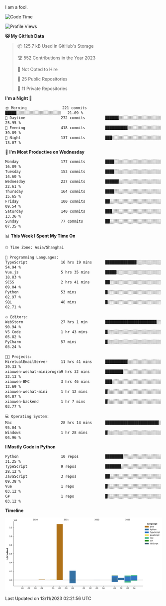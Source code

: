 I am a fool.

<!--START_SECTION:waka-->
![Code Time](http://img.shields.io/badge/Code%20Time-878%20hrs%2044%20mins-blue)

![Profile Views](http://img.shields.io/badge/Profile%20Views-4-blue)

**🐱 My GitHub Data** 

> 📦 125.7 kB Used in GitHub's Storage 
 > 
> 🏆 552 Contributions in the Year 2023
 > 
> 🚫 Not Opted to Hire
 > 
> 📜 25 Public Repositories 
 > 
> 🔑 11 Private Repositories 
 > 
**I'm a Night 🦉** 

```text
🌞 Morning                221 commits         █████░░░░░░░░░░░░░░░░░░░░   21.09 % 
🌆 Daytime                272 commits         ██████░░░░░░░░░░░░░░░░░░░   25.95 % 
🌃 Evening                418 commits         ██████████░░░░░░░░░░░░░░░   39.89 % 
🌙 Night                  137 commits         ███░░░░░░░░░░░░░░░░░░░░░░   13.07 % 
```
📅 **I'm Most Productive on Wednesday** 

```text
Monday                   177 commits         ████░░░░░░░░░░░░░░░░░░░░░   16.89 % 
Tuesday                  153 commits         ████░░░░░░░░░░░░░░░░░░░░░   14.60 % 
Wednesday                237 commits         ██████░░░░░░░░░░░░░░░░░░░   22.61 % 
Thursday                 164 commits         ████░░░░░░░░░░░░░░░░░░░░░   15.65 % 
Friday                   100 commits         ██░░░░░░░░░░░░░░░░░░░░░░░   09.54 % 
Saturday                 140 commits         ███░░░░░░░░░░░░░░░░░░░░░░   13.36 % 
Sunday                   77 commits          ██░░░░░░░░░░░░░░░░░░░░░░░   07.35 % 
```


📊 **This Week I Spent My Time On** 

```text
🕑︎ Time Zone: Asia/Shanghai

💬 Programming Languages: 
TypeScript               16 hrs 19 mins      ██████████████░░░░░░░░░░░   54.94 % 
Vue.js                   5 hrs 35 mins       █████░░░░░░░░░░░░░░░░░░░░   18.83 % 
SCSS                     2 hrs 41 mins       ██░░░░░░░░░░░░░░░░░░░░░░░   09.04 % 
Python                   53 mins             █░░░░░░░░░░░░░░░░░░░░░░░░   02.97 % 
SQL                      48 mins             █░░░░░░░░░░░░░░░░░░░░░░░░   02.71 % 

🔥 Editors: 
WebStorm                 27 hrs 1 min        ███████████████████████░░   90.94 % 
VS Code                  1 hr 43 mins        █░░░░░░░░░░░░░░░░░░░░░░░░   05.82 % 
PyCharm                  57 mins             █░░░░░░░░░░░░░░░░░░░░░░░░   03.24 % 

🐱‍💻 Projects: 
HiretualEmailServer      11 hrs 41 mins      ██████████░░░░░░░░░░░░░░░   39.33 % 
xiaowen-wechat-miniprogra9 hrs 32 mins       ████████░░░░░░░░░░░░░░░░░   32.13 % 
xiaowen-BMC              3 hrs 46 mins       ███░░░░░░░░░░░░░░░░░░░░░░   12.69 % 
xiaowen-wechat-mini      1 hr 12 mins        █░░░░░░░░░░░░░░░░░░░░░░░░   04.07 % 
xiaowen-backend          1 hr 7 mins         █░░░░░░░░░░░░░░░░░░░░░░░░   03.77 % 

💻 Operating System: 
Mac                      28 hrs 14 mins      ████████████████████████░   95.04 % 
Windows                  1 hr 28 mins        █░░░░░░░░░░░░░░░░░░░░░░░░   04.96 % 
```

**I Mostly Code in Python** 

```text
Python                   10 repos            ████████░░░░░░░░░░░░░░░░░   31.25 % 
TypeScript               9 repos             ███████░░░░░░░░░░░░░░░░░░   28.12 % 
JavaScript               3 repos             ██░░░░░░░░░░░░░░░░░░░░░░░   09.38 % 
Vue                      1 repo              █░░░░░░░░░░░░░░░░░░░░░░░░   03.12 % 
C#                       1 repo              █░░░░░░░░░░░░░░░░░░░░░░░░   03.12 % 
```



**Timeline**

![Lines of Code chart](https://raw.githubusercontent.com/VeejaLiu/VeejaLiu/master/assets/bar_graph.png)


 Last Updated on 13/11/2023 02:21:56 UTC
<!--END_SECTION:waka-->

